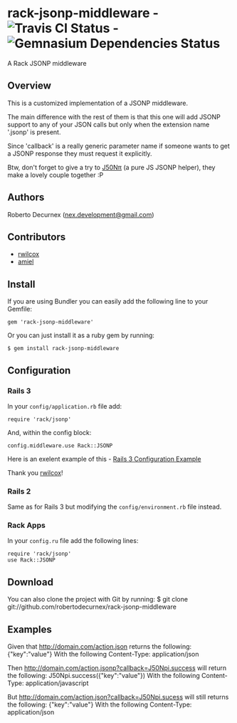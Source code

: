 # rack-jsonp-middleware - ![Travis CI Status](http://travis-ci.org/robertodecurnex/rack-jsonp-middleware.png) - ![Gemnasium Dependencies Status](https://gemnasium.com/robertodecurnex/rack-jsonp-middleware.png)

A Rack JSONP middleware

## Overview

This is a customized implementation of a JSONP middleware. 

The main difference with the rest of them is that this one will add JSONP support to any of your JSON calls but only when the extension name '.jsonp' is present.

Since 'callback' is a really generic parameter name if someone wants to get a JSONP response they must request it explicitly.

Btw, don't forget to give a try to [J50Nπ](https://github.com/robertodecurnex/J50Npi) (a pure JS JSONP helper), they make a lovely couple together :P

## Authors

Roberto Decurnex (nex.development@gmail.com)

## Contributors

* [rwilcox](https://github.com/rwilcox "rwilcox profile")
* [amiel](https://github.com/amiel "amiel profile")

## Install

If you are using Bundler you can easily add the following line to your Gemfile:
    
    gem 'rack-jsonp-middleware'

Or you can just install it as a ruby gem by running:
    
    $ gem install rack-jsonp-middleware

## Configuration

### Rails 3

In your `config/application.rb` file add:
    
    require 'rack/jsonp'

And, within the config block:
    
    config.middleware.use Rack::JSONP

Here is an exelent example of this - [Rails 3 Configuration Example](https://github.com/rwilcox/rack_jsonp_example/commit/809c2e3d4470b694ba1a98c09f2aa07115f433e5 "Rails 3 Configuration Example")

Thank you [rwilcox](https://github.com/rwilcox "rwilcox profile")! 

### Rails 2

Same as for Rails 3 but modifying the `config/environment.rb` file instead.

### Rack Apps

In your `config.ru` file add the following lines:
    
    require 'rack/jsonp'
    use Rack::JSONP

## Download

You can also clone the project with Git by running:
    $ git clone git://github.com/robertodecurnex/rack-jsonp-middleware

## Examples

Given that http://domain.com/action.json returns the following:
    {"key":"value"}
With the following Content-Type:
    application/json

Then http://domain.com/action.jsonp?callback=J50Npi.success will return the following:
    J50Npi.success({"key":"value"})
With the following Content-Type:
    application/javascript

But http://domain.com/action.json?callback=J50Npi.sucess will still returns the following:
    {"key":"value"}
With the following Content-Type:
    application/json
